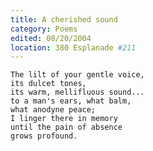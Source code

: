 ```yaml
---
title: A cherished sound
category: Poems
edited: 08/20/2004
location: 380 Esplanade #211
---
```


    The lilt of your gentle voice,
    its dulcet tones,
    its warm, mellifluous sound...
    to a man's ears, what balm,
    what anodyne peace;
    I linger there in memory
    until the pain of absence
    grows profound.


